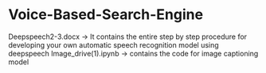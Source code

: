 # Voice-Based-Search-Engine
 Deepspeech2-3.docx -> It contains the entire step by step procedure for developing your own automatic speech recognition model using deepspeech
 Image_drive(1).ipynb -> contains the code for image captioning model
